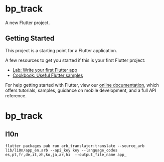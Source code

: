 # bp_track

A new Flutter project.

## Getting Started

This project is a starting point for a Flutter application.

A few resources to get you started if this is your first Flutter project:

- [Lab: Write your first Flutter app](https://flutter.dev/docs/get-started/codelab)
- [Cookbook: Useful Flutter samples](https://flutter.dev/docs/cookbook)

For help getting started with Flutter, view our
[online documentation](https://flutter.dev/docs), which offers tutorials,
samples, guidance on mobile development, and a full API reference.
# bp_track

## l10n
```
flutter packages pub run arb_translator:translate --source_arb lib/l10n/app_en.arb --api_key key --language_codes es,pt,fr,de,it,zh,ko,ja,ar,hi  --output_file_name app_
```